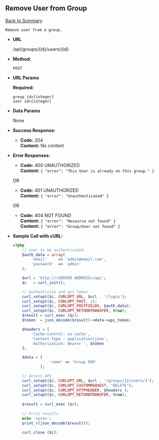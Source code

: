  **Remove User from Group** 
  ----
   [Back to Summary](endpoints.md#groups-endpoints)
   
    Remove user from a group.
  
  * **URL**
  
    /api/groups/{id}/users/{id}
  
  * **Method:**
  
    `POST`
    
  *  **URL Params**
  
     **Required:**
   
     `group id=[integer]`\
     `user id=[integer]`
  
  * **Data Params**
  
    None
  
  * **Success Response:**
  
    * **Code:** 204 <br />
      **Content:** No content 
      
   
  * **Error Responses:**
  
    * **Code:** 400 UNAUTHORIZED <br />
          **Content:** `{ "error": "This User is already on this group." }`
          
    OR
    
    * **Code:** 401 UNAUTHORIZED <br />
      **Content:** `{ "error": "Unauthenticated" }`
      
    OR
    
    * **Code:** 404 NOT FOUND <br />
    **Content:** `{ "error": "Resource not found" }`\
    **Content:** `{ "error": "Group/User not found" }`

    
  

 
  * **Sample Call with cURL:**
  
    ```php
    <?php
        // User to be authenticated
        $auth_data = array(
            'email' 	=> 'admin@email.com',
            'password' 	=> 'admin'
        );
    
        $url = 'http://<SERVER ADDRESS>/api';
        $c   = curl_init();
    
        // Authenticate and get token
        curl_setopt($c, CURLOPT_URL, $url . '/login');
        curl_setopt($c, CURLOPT_POST, 1);
        curl_setopt($c, CURLOPT_POSTFIELDS, $auth_data);
        curl_setopt($c, CURLOPT_RETURNTRANSFER, true);
        $result = curl_exec ($c);
        $token  = json_decode($result)->data->api_token;
    
        $headers = [
            'Cache-control: no-cache',
            'Content-Type : application/json',
            'Authorization: Bearer '. $token
        ];
    
        $data = [
                    'name' => 'Group 999'
                ];
    
        // Access API
        curl_setopt($c, CURLOPT_URL, $url . '/groups/12/users/3');
        curl_setopt($c, CURLOPT_CUSTOMREQUEST, "DELETE");
        curl_setopt($c, CURLOPT_HTTPHEADER, $headers );
        curl_setopt($c, CURLOPT_RETURNTRANSFER, true);
            
        $result = curl_exec ($c);
        
        // Print results
        echo '<pre>';
        print_r(json_decode($result));
      
        curl_close ($c);
    ```
    